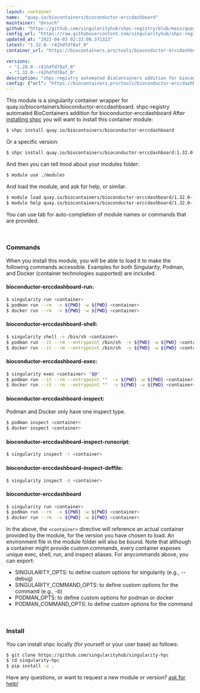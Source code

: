 ```yaml
---
layout: container
name:  "quay.io/biocontainers/bioconductor-erccdashboard"
maintainer: "@vsoch"
github: "https://github.com/singularityhub/shpc-registry/blob/main/quay.io/biocontainers/bioconductor-erccdashboard/container.yaml"
config_url: "https://raw.githubusercontent.com/singularityhub/shpc-registry/main/quay.io/biocontainers/bioconductor-erccdashboard/container.yaml"
updated_at: "2023-04-03 02:33:08.371323"
latest: "1.32.0--r42hdfd78af_0"
container_url: "https://biocontainers.pro/tools/bioconductor-erccdashboard"

versions:
 - "1.28.0--r41hdfd78af_0"
 - "1.32.0--r42hdfd78af_0"
description: "shpc-registry automated BioContainers addition for bioconductor-erccdashboard"
config: {"url": "https://biocontainers.pro/tools/bioconductor-erccdashboard", "maintainer": "@vsoch", "description": "shpc-registry automated BioContainers addition for bioconductor-erccdashboard", "latest": {"1.32.0--r42hdfd78af_0": "sha256:01d78ab87b9d4947190d652fe0292569a4c11357909783af37299df6543cb2b9"}, "tags": {"1.28.0--r41hdfd78af_0": "sha256:f902a7038ea220e297ee7cd906833d7dd8bf184191491292bb7bc04a910ac91b", "1.32.0--r42hdfd78af_0": "sha256:01d78ab87b9d4947190d652fe0292569a4c11357909783af37299df6543cb2b9"}, "docker": "quay.io/biocontainers/bioconductor-erccdashboard"}
---
```


This module is a singularity container wrapper for quay.io/biocontainers/bioconductor-erccdashboard.
shpc-registry automated BioContainers addition for bioconductor-erccdashboard
After [installing shpc](#install) you will want to install this container module:


```bash
$ shpc install quay.io/biocontainers/bioconductor-erccdashboard
```

Or a specific version:

```bash
$ shpc install quay.io/biocontainers/bioconductor-erccdashboard:1.32.0--r42hdfd78af_0
```

And then you can tell lmod about your modules folder:

```bash
$ module use ./modules
```

And load the module, and ask for help, or similar.

```bash
$ module load quay.io/biocontainers/bioconductor-erccdashboard/1.32.0--r42hdfd78af_0
$ module help quay.io/biocontainers/bioconductor-erccdashboard/1.32.0--r42hdfd78af_0
```

You can use tab for auto-completion of module names or commands that are provided.

<br>

### Commands

When you install this module, you will be able to load it to make the following commands accessible.
Examples for both Singularity, Podman, and Docker (container technologies supported) are included.

#### bioconductor-erccdashboard-run:

```bash
$ singularity run <container>
$ podman run --rm  -v ${PWD} -w ${PWD} <container>
$ docker run --rm  -v ${PWD} -w ${PWD} <container>
```

#### bioconductor-erccdashboard-shell:

```bash
$ singularity shell -s /bin/sh <container>
$ podman run --it --rm --entrypoint /bin/sh  -v ${PWD} -w ${PWD} <container>
$ docker run --it --rm --entrypoint /bin/sh  -v ${PWD} -w ${PWD} <container>
```

#### bioconductor-erccdashboard-exec:

```bash
$ singularity exec <container> "$@"
$ podman run --it --rm --entrypoint ""  -v ${PWD} -w ${PWD} <container> "$@"
$ docker run --it --rm --entrypoint ""  -v ${PWD} -w ${PWD} <container> "$@"
```

#### bioconductor-erccdashboard-inspect:

Podman and Docker only have one inspect type.

```bash
$ podman inspect <container>
$ docker inspect <container>
```

#### bioconductor-erccdashboard-inspect-runscript:

```bash
$ singularity inspect -r <container>
```

#### bioconductor-erccdashboard-inspect-deffile:

```bash
$ singularity inspect -d <container>
```



#### bioconductor-erccdashboard

```bash
$ singularity run <container>
$ podman run --rm  -v ${PWD} -w ${PWD} <container>
$ docker run --rm  -v ${PWD} -w ${PWD} <container>
```


In the above, the `<container>` directive will reference an actual container provided
by the module, for the version you have chosen to load. An environment file in the
module folder will also be bound. Note that although a container
might provide custom commands, every container exposes unique exec, shell, run, and
inspect aliases. For anycommands above, you can export:

 - SINGULARITY_OPTS: to define custom options for singularity (e.g., --debug)
 - SINGULARITY_COMMAND_OPTS: to define custom options for the command (e.g., -b)
 - PODMAN_OPTS: to define custom options for podman or docker
 - PODMAN_COMMAND_OPTS: to define custom options for the command

<br>

### Install

You can install shpc locally (for yourself or your user base) as follows:

```bash
$ git clone https://github.com/singularityhub/singularity-hpc
$ cd singularity-hpc
$ pip install -e .
```

Have any questions, or want to request a new module or version? [ask for help!](https://github.com/singularityhub/singularity-hpc/issues)